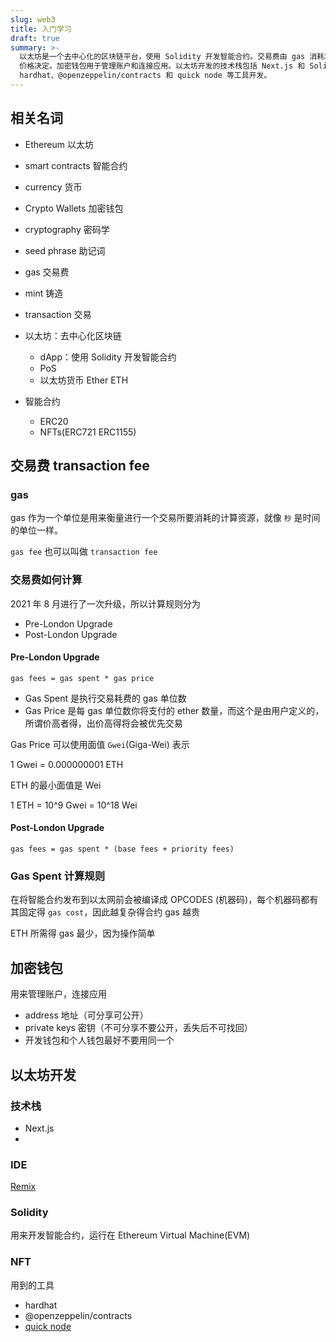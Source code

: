 ```yaml
---
slug: web3
title: 入门学习
draft: true
summary: >-
  以太坊是一个去中心化的区块链平台，使用 Solidity 开发智能合约。交易费由 gas 消耗和 gas
  价格决定。加密钱包用于管理账户和连接应用。以太坊开发的技术栈包括 Next.js 和 Solidity。常用的 IDE 是 Remix。NFT 使用
  hardhat、@openzeppelin/contracts 和 quick node 等工具开发。
---
```


## 相关名词

- Ethereum 以太坊
- smart contracts 智能合约
- currency 货币
- Crypto Wallets 加密钱包
- cryptography 密码学
- seed phrase 助记词
- gas 交易费
- mint 铸造
- transaction 交易

- 以太坊：去中心化区块链

  - dApp：使用 Solidity 开发智能合约
  - PoS
  - 以太坊货币 Ether ETH

- 智能合约
  - ERC20
  - NFTs(ERC721 ERC1155)

## 交易费 transaction fee

### gas

gas 作为一个单位是用来衡量进行一个交易所要消耗的计算资源，就像 `秒` 是时间的单位一样。

`gas fee` 也可以叫做 `transaction fee`

### 交易费如何计算

2021 年 8 月进行了一次升级，所以计算规则分为

- Pre-London Upgrade
- Post-London Upgrade

#### Pre-London Upgrade

`gas fees = gas spent * gas price`

- Gas Spent 是执行交易耗费的 gas 单位数
- Gas Price 是每 gas 单位数你将支付的 ether 数量，而这个是由用户定义的，所谓价高者得，出价高得将会被优先交易

Gas Price 可以使用面值 `Gwei`(Giga-Wei) 表示

1 Gwei = 0.000000001 ETH

ETH 的最小面值是 Wei

1 ETH = 10^9 Gwei = 10^18 Wei

#### Post-London Upgrade

`gas fees = gas spent * (base fees + priority fees)`

### Gas Spent 计算规则

在将智能合约发布到以太网前会被编译成 OPCODES (机器码)，每个机器码都有其固定得 `gas cost`，因此越复杂得合约 gas 越贵

ETH 所需得 gas 最少，因为操作简单

## 加密钱包

用来管理账户，连接应用

- address 地址（可分享可公开）
- private keys 密钥（不可分享不要公开，丢失后不可找回）
- 开发钱包和个人钱包最好不要用同一个

## 以太坊开发

### 技术栈

- Next.js
-

### IDE

[Remix](https://remix.ethereum.org/)

### Solidity

用来开发智能合约，运行在 Ethereum Virtual Machine(EVM)

### NFT

用到的工具

- hardhat
- @openzeppelin/contracts
- [quick node](https://www.quicknode.com/)
